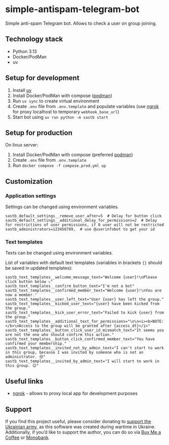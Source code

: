# simple-antispam-telegram-bot

Simple anti-spam Telegram bot. Allows to check a user on group joining.

## Technology stack

- Python 3.13
- Docker/PodMan
- uv

## Setup for development

1. Install [uv](https://docs.astral.sh/uv/getting-started/installation/)
2. Install Docker/PodMan with compose ([podman](https://podman-desktop.io))
3. Run `uv sync` to create virtual environment
4. Create `.env` file from `.env.template` and populate variables (use [ngrok](#useful-links) for proxy localhost to temporary `webhook_base_url`)
5. Start bot using `uv run python -m sastb start`

## Setup for production

On linux server:

1. Install Docker/PodMan with compose (preferred [podman](https://podman-desktop.io))
2. Create `.env` file from `.env.template`
3. Run `docker compose -f compose.prod.yml up`

## Customization

### Application settings

Settings can be changed using environment variables.

``` dotenv
sastb_default_settings__remove_user_after=5  # Delay for button click
sastb_default_settings__additional_delay_for_permissions=2  # Delay for restrictions of user permissions, if 0 user will not be restricted
sastb_administrators=123456789,  # use @userinfobot to get your id

```

### Text templates

Texts can be changed using environment variables.

List of variables with default text templates (variables in brackets `{}` should be saved in updated templates):

``` dotenv
sastb_text_templates__welcome_message_text="Welcome {user}!\nPlease click button below ⤵️"
sastb_text_templates__confirm_button_text="I'm not a bot"
sastb_text_templates__confirmed_member_text="Welcome {user}!\nYou are now a member."
sastb_text_templates__user_left_text="User {user} has left the group."
sastb_text_templates__kicked_user_text="{user} have been kicked from the group."
sastb_text_templates__kick_user_error_text="Failed to kick {user} from the group."
sastb_text_templates__additional_text_for_permissions="\n\n<i><b>NOTE:</b>\nAccess to the group will be granted after {access_dt}</i>"
sastb_text_templates__button_click_user_id_mismatch_text="It seems you are not the one who should confirm this action."
sastb_text_templates__button_click_confirmed_member_text="You have confirmed your membership."
sastb_text_templates__invited_not_by_admin_text="I can't start to work in this group, because I was invited by someone who is not an administrator. 😢"
sastb_text_templates__invited_by_admin_text="I will start to work in this group. 😊"

```

## Useful links

- [ngrok](https://ngrok.com) - allows to proxy local app for development purposes

## Support

If you find this project useful, please consider donating to [support the Ukrainian army](https://war.ukraine.ua), as this software was created during wartime in Ukraine.
Additionally, if you’d like to support the author, you can do so via [Buy Me a Coffee](https://buymeacoffee.com/dmytrohoi) or [Monobank](https://send.monobank.ua/2iXxdPt2Rf).
